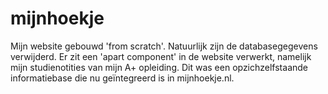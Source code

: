 # mijnhoekje
Mijn website gebouwd 'from scratch'. Natuurlijk zijn de databasegegevens verwijderd.
Er zit een 'apart component' in de website verwerkt, namelijk mijn studienotities van mijn A+ opleiding.
Dit was een opzichzelfstaande informatiebase die nu geïntegreerd is in mijnhoekje.nl.
